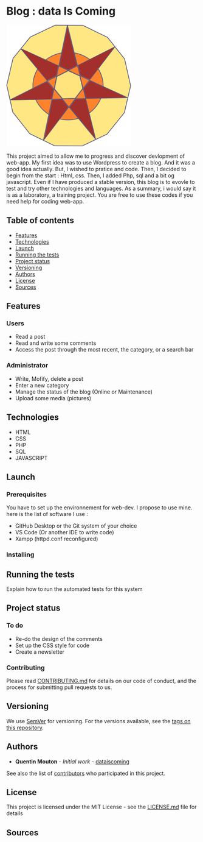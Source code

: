 # Blog : data Is Coming

![Algorithm schema](./pictures/logo.png)

This project aimed to allow me to progress and discover devlopment of web-app. My first idea was to use Wordpress to create a blog. And it was a good idea actually. But, I wished to pratice and code. Then, I decided to begin from the start : Html, css. Then, I added Php, sql and a bit og javascript. Even if I have produced a stable version, this blog is to evovle to test and try other technologies and languages. As a summary, i would say it is as a laboratory, a training project. You are free to use these codes if you need help for coding web-app. 

## Table of contents
* [Features](#features)
* [Technologies](#technologies)
* [Launch](#launch)
* [Running the tests](#running-the-tests)
* [Project status](#project-status)
* [Versioning](#versioning)
* [Authors](#authors)
* [License](#license)
* [Sources](#sources)

## Features

### Users
* Read a post
* Read and write some comments
* Access the post through the most recent, the category, or a search bar

### Administrator
* Write, Mofify, delete a post
* Enter a new category
* Manage the status of the blog (Online or Maintenance)
* Upload some media (pictures)

## Technologies
* HTML
* CSS
* PHP
* SQL
* JAVASCRIPT

## Launch

### Prerequisites

You have to set up the environnement for web-dev. I propose to use mine. here is the list of software I use :
* GitHub Desktop or the Git system of your choice
* VS Code (Or another IDE to write code)
* Xampp (httpd.conf reconfigured)

### Installing

## Running the tests

Explain how to run the automated tests for this system

## Project status 

### To do
* Re-do the design of the comments
* Set up the CSS style for code  
* Create a newsletter

### Contributing

Please read [CONTRIBUTING.md](https://gist.github.com/PurpleBooth/b24679402957c63ec426) for details on our code of conduct, and the process for submitting pull requests to us.

## Versioning

We use [SemVer](http://semver.org/) for versioning. For the versions available, see the [tags on this repository](https://github.com/your/project/tags). 

## Authors

* **Quentin Mouton** - *Initial work* - [dataiscoming](https://github.com/dataiscoming)

See also the list of [contributors](https://github.com/dataiscoming/dataiscoming_blog/contributors) who participated in this project.

## License

This project is licensed under the MIT License - see the [LICENSE.md](LICENSE.md) file for details

## Sources   









